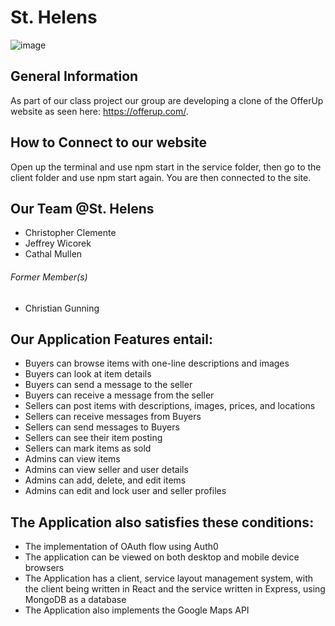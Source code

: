 # St. Helens
![image](https://user-images.githubusercontent.com/60242692/112396000-a7176280-8cbc-11eb-8484-19f93cef43dd.png)

## General Information
As part of our class project our group are developing a clone of the OfferUp
website as seen here: https://offerup.com/. 

## How to Connect to our website
Open up the terminal and use npm start in the service folder, then go to the client folder and use npm start again.
You are then connected to the site.

## Our Team @St. Helens
* Christopher Clemente
* Jeffrey Wicorek
* Cathal Mullen
###### Former Member(s)
* Christian Gunning

## Our Application Features entail:
* Buyers can browse items with one-line descriptions and images
* Buyers can look at item details
* Buyers can send a message to the seller
* Buyers can receive a message from the seller
* Sellers can post items with descriptions, images, prices, and locations
* Sellers can receive messages from Buyers
* Sellers can send messages to Buyers
* Sellers can see their item posting
* Sellers can mark items as sold
* Admins can view items
* Admins can view seller and user details
* Admins can add, delete, and edit items
* Admins can edit and lock user and seller profiles

## The Application also satisfies these conditions:
* The implementation of OAuth flow using Auth0
* The application can be viewed on both desktop and mobile device browsers
* The Application has a client, service layout management system, with the client being written in React
 and the service written in Express, using MongoDB as a database
* The Application also implements the Google Maps API
